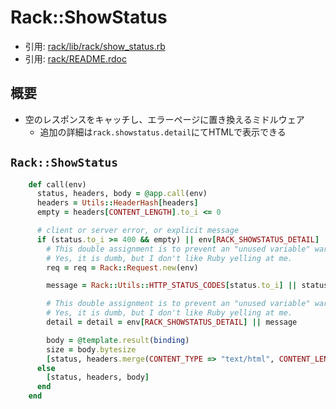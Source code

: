 # Rack::ShowStatus
- 引用: [rack/lib/rack/show_status.rb](https://github.com/rack/rack/blob/master/lib/rack/show_status.rb)
- 引用: [rack/README.rdoc](https://github.com/rack/rack/blob/master/README.rdoc)

## 概要
- 空のレスポンスをキャッチし、エラーページに置き換えるミドルウェア
  - 追加の詳細は`rack.showstatus.detail`にてHTMLで表示できる

## `Rack::ShowStatus`
```ruby
    def call(env)
      status, headers, body = @app.call(env)
      headers = Utils::HeaderHash[headers]
      empty = headers[CONTENT_LENGTH].to_i <= 0

      # client or server error, or explicit message
      if (status.to_i >= 400 && empty) || env[RACK_SHOWSTATUS_DETAIL]
        # This double assignment is to prevent an "unused variable" warning.
        # Yes, it is dumb, but I don't like Ruby yelling at me.
        req = req = Rack::Request.new(env)

        message = Rack::Utils::HTTP_STATUS_CODES[status.to_i] || status.to_s

        # This double assignment is to prevent an "unused variable" warning.
        # Yes, it is dumb, but I don't like Ruby yelling at me.
        detail = detail = env[RACK_SHOWSTATUS_DETAIL] || message

        body = @template.result(binding)
        size = body.bytesize
        [status, headers.merge(CONTENT_TYPE => "text/html", CONTENT_LENGTH => size.to_s), [body]]
      else
        [status, headers, body]
      end
    end
```
